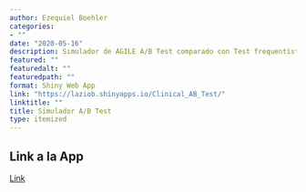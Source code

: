 ```yaml
---
author: Ezequiel Boehler
categories:
- ""
date: "2020-05-16"
description: Simulador de AGILE A/B Test comparado con Test frequentista clásico
featured: ""
featuredalt: ""
featuredpath: ""
format: Shiny Web App
link: "https://laziob.shinyapps.io/Clinical_AB_Test/"
linktitle: ""
title: Simulador A/B Test
type: itemized
---
```


## Link a la App
[Link](https://laziob.shinyapps.io/Clinical_AB_Test/ "App")

